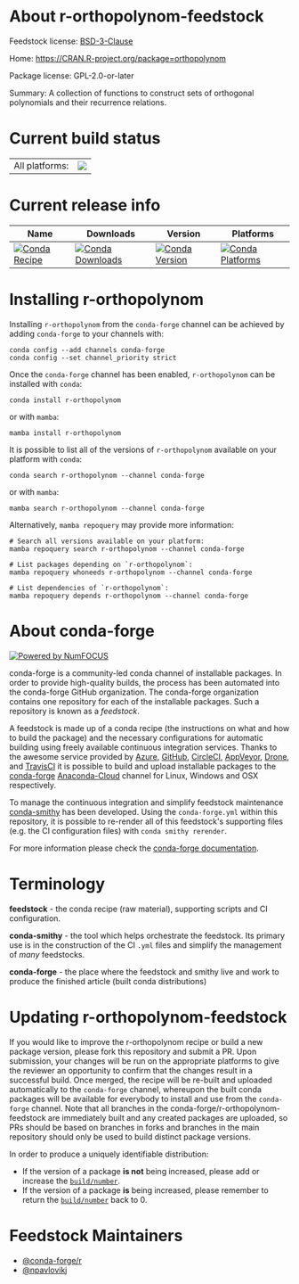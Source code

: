 About r-orthopolynom-feedstock
==============================

Feedstock license: [BSD-3-Clause](https://github.com/conda-forge/r-orthopolynom-feedstock/blob/main/LICENSE.txt)

Home: https://CRAN.R-project.org/package=orthopolynom

Package license: GPL-2.0-or-later

Summary: A collection of functions to construct sets of orthogonal polynomials and their recurrence relations.

Current build status
====================


<table><tr><td>All platforms:</td>
    <td>
      <a href="https://dev.azure.com/conda-forge/feedstock-builds/_build/latest?definitionId=7837&branchName=main">
        <img src="https://dev.azure.com/conda-forge/feedstock-builds/_apis/build/status/r-orthopolynom-feedstock?branchName=main">
      </a>
    </td>
  </tr>
</table>

Current release info
====================

| Name | Downloads | Version | Platforms |
| --- | --- | --- | --- |
| [![Conda Recipe](https://img.shields.io/badge/recipe-r--orthopolynom-green.svg)](https://anaconda.org/conda-forge/r-orthopolynom) | [![Conda Downloads](https://img.shields.io/conda/dn/conda-forge/r-orthopolynom.svg)](https://anaconda.org/conda-forge/r-orthopolynom) | [![Conda Version](https://img.shields.io/conda/vn/conda-forge/r-orthopolynom.svg)](https://anaconda.org/conda-forge/r-orthopolynom) | [![Conda Platforms](https://img.shields.io/conda/pn/conda-forge/r-orthopolynom.svg)](https://anaconda.org/conda-forge/r-orthopolynom) |

Installing r-orthopolynom
=========================

Installing `r-orthopolynom` from the `conda-forge` channel can be achieved by adding `conda-forge` to your channels with:

```
conda config --add channels conda-forge
conda config --set channel_priority strict
```

Once the `conda-forge` channel has been enabled, `r-orthopolynom` can be installed with `conda`:

```
conda install r-orthopolynom
```

or with `mamba`:

```
mamba install r-orthopolynom
```

It is possible to list all of the versions of `r-orthopolynom` available on your platform with `conda`:

```
conda search r-orthopolynom --channel conda-forge
```

or with `mamba`:

```
mamba search r-orthopolynom --channel conda-forge
```

Alternatively, `mamba repoquery` may provide more information:

```
# Search all versions available on your platform:
mamba repoquery search r-orthopolynom --channel conda-forge

# List packages depending on `r-orthopolynom`:
mamba repoquery whoneeds r-orthopolynom --channel conda-forge

# List dependencies of `r-orthopolynom`:
mamba repoquery depends r-orthopolynom --channel conda-forge
```


About conda-forge
=================

[![Powered by
NumFOCUS](https://img.shields.io/badge/powered%20by-NumFOCUS-orange.svg?style=flat&colorA=E1523D&colorB=007D8A)](https://numfocus.org)

conda-forge is a community-led conda channel of installable packages.
In order to provide high-quality builds, the process has been automated into the
conda-forge GitHub organization. The conda-forge organization contains one repository
for each of the installable packages. Such a repository is known as a *feedstock*.

A feedstock is made up of a conda recipe (the instructions on what and how to build
the package) and the necessary configurations for automatic building using freely
available continuous integration services. Thanks to the awesome service provided by
[Azure](https://azure.microsoft.com/en-us/services/devops/), [GitHub](https://github.com/),
[CircleCI](https://circleci.com/), [AppVeyor](https://www.appveyor.com/),
[Drone](https://cloud.drone.io/welcome), and [TravisCI](https://travis-ci.com/)
it is possible to build and upload installable packages to the
[conda-forge](https://anaconda.org/conda-forge) [Anaconda-Cloud](https://anaconda.org/)
channel for Linux, Windows and OSX respectively.

To manage the continuous integration and simplify feedstock maintenance
[conda-smithy](https://github.com/conda-forge/conda-smithy) has been developed.
Using the ``conda-forge.yml`` within this repository, it is possible to re-render all of
this feedstock's supporting files (e.g. the CI configuration files) with ``conda smithy rerender``.

For more information please check the [conda-forge documentation](https://conda-forge.org/docs/).

Terminology
===========

**feedstock** - the conda recipe (raw material), supporting scripts and CI configuration.

**conda-smithy** - the tool which helps orchestrate the feedstock.
                   Its primary use is in the construction of the CI ``.yml`` files
                   and simplify the management of *many* feedstocks.

**conda-forge** - the place where the feedstock and smithy live and work to
                  produce the finished article (built conda distributions)


Updating r-orthopolynom-feedstock
=================================

If you would like to improve the r-orthopolynom recipe or build a new
package version, please fork this repository and submit a PR. Upon submission,
your changes will be run on the appropriate platforms to give the reviewer an
opportunity to confirm that the changes result in a successful build. Once
merged, the recipe will be re-built and uploaded automatically to the
`conda-forge` channel, whereupon the built conda packages will be available for
everybody to install and use from the `conda-forge` channel.
Note that all branches in the conda-forge/r-orthopolynom-feedstock are
immediately built and any created packages are uploaded, so PRs should be based
on branches in forks and branches in the main repository should only be used to
build distinct package versions.

In order to produce a uniquely identifiable distribution:
 * If the version of a package **is not** being increased, please add or increase
   the [``build/number``](https://docs.conda.io/projects/conda-build/en/latest/resources/define-metadata.html#build-number-and-string).
 * If the version of a package **is** being increased, please remember to return
   the [``build/number``](https://docs.conda.io/projects/conda-build/en/latest/resources/define-metadata.html#build-number-and-string)
   back to 0.

Feedstock Maintainers
=====================

* [@conda-forge/r](https://github.com/conda-forge/r/)
* [@npavlovikj](https://github.com/npavlovikj/)

